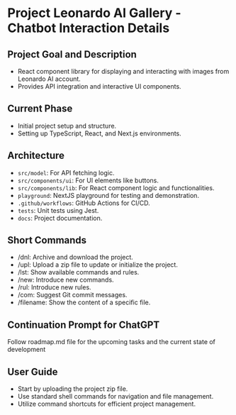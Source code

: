 # Project Leonardo AI Gallery - Chatbot Interaction Details

## Project Goal and Description
- React component library for displaying and interacting with images from Leonardo AI account.
- Provides API integration and interactive UI components.

## Current Phase
- Initial project setup and structure.
- Setting up TypeScript, React, and Next.js environments.

## Architecture
- `src/model`: For API fetching logic.
- `src/components/ui`: For UI elements like buttons.
- `src/components/lib`: For React component logic and functionalities.
- `playground`: NextJS playground for testing and demonstration.
- `.github/workflows`: GitHub Actions for CI/CD.
- `tests`: Unit tests using Jest.
- `docs`: Project documentation.

## Short Commands
- /dnl: Archive and download the project.
- /upl: Upload a zip file to update or initialize the project.
- /lst: Show available commands and rules.
- /new: Introduce new commands.
- /rul: Introduce new rules.
- /com: Suggest Git commit messages.
- /filename: Show the content of a specific file.

## Continuation Prompt for ChatGPT
Follow roadmap.md file for the upcoming tasks and the current state of development

## User Guide
- Start by uploading the project zip file.
- Use standard shell commands for navigation and file management.
- Utilize command shortcuts for efficient project management.
